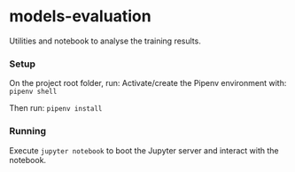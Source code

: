# models-evaluation
Utilities and notebook to analyse the training results.

### Setup
On the project root folder, run:
Activate/create the Pipenv environment with: ```pipenv shell```

Then run: ```pipenv install```

### Running
Execute ```jupyter notebook``` to boot the Jupyter server and interact with the notebook.

